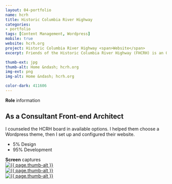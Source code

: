 ```yaml
---
layout: 04-portfolio
name: hcrh
title: Historic Columbia River Highway
categories:
- portfolio
tags: [Content Management, Wordpress]
mobile: true
website: hcrh.org
project: Historic Columbia River Highway <span>Website</span>
excerpt: Friends of the Historic Columbia River Highway (FHCRH) is an Oregon nonprofit corporation whose mission is to support the restoration and reconnection of the historic Columbia River highway.

thumb-ext: jpg
thumb-alt: Home &ndash; hcrh.org
img-ext: png
img-alt: Home &ndash; hcrh.org

color-dark: 411606
---
```


<section class="cf">
  <span class="section-title"><b>Role</b> information</span>
  <div class="grid grid--gutters3x">
    <div class="intro grid-cell">
      <h2>As a Consultant Front-end Architect</h2>
      <p>I counseled the HCRH board in available options. I helped them choose a Wordpress theme, then I set up and configured their website.</p>
      <ul class="pizza-toppings" data-pie-id="pie__tasks" data-options='{"donut": "true"}'>
        <li data-value="5">5% Design</li>
        <li data-value="95">95% Development</li>
      </ul>
    </div>
    <div class="grid-cell hide-small">
      <div class="pizza-pie" id="pie__tasks"></div>
    </div>
  </div>
</section>

<section class="cf">
  <span class="section-title"><b>Screen</b> captures</span>
  <div class="grid grid--guttersLarge grid-wrap thumb-grid">
    <div class="thumb grid-cell show-me animated">
      <a href="#" class="fluidbox">
        <img src="/images/portfolio/{{ page.name }}/{{ page.name }}-01.{{ page.img-ext }}" alt="{{ page.thumb-alt }}" class="img-responsive">
      </a>
    </div>
    <div class="thumb grid-cell show-me animated">
      <a href="#" class="fluidbox">
        <img src="/images/portfolio/{{ page.name }}/{{ page.name }}-02.{{ page.img-ext }}" alt="{{ page.thumb-alt }}" class="img-responsive">
      </a>
    </div>
    <div class="thumb grid-cell show-me animated">
      <a href="#" class="fluidbox">
        <img src="/images/portfolio/{{ page.name }}/{{ page.name }}-03.{{ page.img-ext }}" alt="{{ page.thumb-alt }}" class="img-responsive">
      </a>
    </div>
  </div>
</section>

<script>
  $(window).load(function() {
    Pizza.init();
  })
</script>
